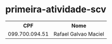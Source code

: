 # primeira-atividade-scv

<table>
  <tr>
    <th>CPF</th>
    <th>Nome</th>
  </tr>
<tr>
    <td>099.700.094.51</th>
    <td>Rafael Galvao Maciel</th>
  </tr>
</table>
